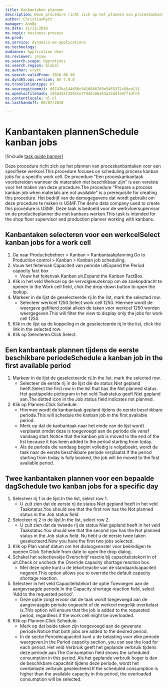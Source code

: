 ```yaml
--- 
title: Kanbantaken plannen
description: Deze procedure richt zich op het plannen van proceskanbantaken voor een specifieke werkcel.
author: ChristianRytt
manager: AnnBe
ms.date: 11/11/2016
ms.topic: business-process
ms.prod: 
ms.service: dynamics-ax-applications
ms.technology: 
audience: Application User
ms.reviewer: josaw
ms.search.scope: Operations
ms.search.region: Global
ms.author: crytt
ms.search.validFrom: 2016-06-30
ms.dyn365.ops.version: AX 7.0.0
ms.translationtype: HT
ms.sourcegitcommit: d9747ba144d56c9410846769e5465372c89ea111
ms.openlocfilehash: 144b455f2503ce7744dc06343a33ddfa9ff1dfc9
ms.contentlocale: nl-nl
ms.lasthandoff: 08/07/2018

---
```

# <a name="schedule-kanban-jobs"></a><span data-ttu-id="a5ed7-103">Kanbantaken plannen</span><span class="sxs-lookup"><span data-stu-id="a5ed7-103">Schedule kanban jobs</span></span>

[!include [task guide banner](../../includes/task-guide-banner.md)]

<span data-ttu-id="a5ed7-104">Deze procedure richt zich op het plannen van proceskanbantaken voor een specifieke werkcel.</span><span class="sxs-lookup"><span data-stu-id="a5ed7-104">This procedure focuses on scheduling process kanban jobs for a specific work cell.</span></span> <span data-ttu-id="a5ed7-105">De procedure "Een proceskanbantaak voorbereiden wanneer de materialen niet beschikbaar zijn" is een vereiste voor het maken van deze procedure.</span><span class="sxs-lookup"><span data-stu-id="a5ed7-105">The procedure "Prepare a process kanban job when materials are not available" is a prerequisite for creating this procedure.</span></span> <span data-ttu-id="a5ed7-106">Het bedrijf van de demogegevens dat wordt gebruikt om deze procedure te maken is USMF.</span><span class="sxs-lookup"><span data-stu-id="a5ed7-106">The demo data company used to create this procedure is USMF.</span></span> <span data-ttu-id="a5ed7-107">Deze taak is bedoeld voor de werkvloersupervisor en de productieplanner die met kanbans werken.</span><span class="sxs-lookup"><span data-stu-id="a5ed7-107">This task is intended for the shop floor supervisor and production planner working with kanbans.</span></span>


## <a name="select-kanban-jobs-for-a-work-cell"></a><span data-ttu-id="a5ed7-108">Kanbantaken selecteren voor een werkcel</span><span class="sxs-lookup"><span data-stu-id="a5ed7-108">Select kanban jobs for a work cell</span></span>
1. <span data-ttu-id="a5ed7-109">Ga naar Productiebeheer > Kanban > Kanbantaakplanning.</span><span class="sxs-lookup"><span data-stu-id="a5ed7-109">Go to Production control > Kanban > Kanban job scheduling.</span></span>
2. <span data-ttu-id="a5ed7-110">Vouw het feitenvak Capaciteit van periode uit</span><span class="sxs-lookup"><span data-stu-id="a5ed7-110">Expand the Period capacity fact box</span></span>
    * <span data-ttu-id="a5ed7-111">Vouw het feitenvak Kanban uit.</span><span class="sxs-lookup"><span data-stu-id="a5ed7-111">Expand the Kanban FactBox.</span></span>  
3. <span data-ttu-id="a5ed7-112">Klik in het veld Werkcel op de vervolgkeuzeknop om de zoekopdracht te openen.</span><span class="sxs-lookup"><span data-stu-id="a5ed7-112">In the Work cell field, click the drop-down button to open the lookup.</span></span>
4. <span data-ttu-id="a5ed7-113">Markeer in de lijst de geselecteerde rij.</span><span class="sxs-lookup"><span data-stu-id="a5ed7-113">In the list, mark the selected row.</span></span>
    * <span data-ttu-id="a5ed7-114">Selecteer werkcel 1250.</span><span class="sxs-lookup"><span data-stu-id="a5ed7-114">Select work cell 1250.</span></span> <span data-ttu-id="a5ed7-115">Hiermee wordt de weergave gefilterd zodat alleen de taken voor werkcel 1250 worden weergegeven.</span><span class="sxs-lookup"><span data-stu-id="a5ed7-115">This will filter the view to display only the jobs for work cell 1250.</span></span>  
5. <span data-ttu-id="a5ed7-116">Klik in de lijst op de koppeling in de geselecteerde rij.</span><span class="sxs-lookup"><span data-stu-id="a5ed7-116">In the list, click the link in the selected row.</span></span>
6. <span data-ttu-id="a5ed7-117">Klik op Selecteren.</span><span class="sxs-lookup"><span data-stu-id="a5ed7-117">Click Select.</span></span>

## <a name="schedule-a-kanban-job-in-the-first-available-period"></a><span data-ttu-id="a5ed7-118">Een kanbantaak plannen tijdens de eerste beschikbare periode</span><span class="sxs-lookup"><span data-stu-id="a5ed7-118">Schedule a kanban job in the first available period</span></span>
1. <span data-ttu-id="a5ed7-119">Markeer in de lijst de geselecteerde rij.</span><span class="sxs-lookup"><span data-stu-id="a5ed7-119">In the list, mark the selected row.</span></span>
    * <span data-ttu-id="a5ed7-120">Selecteer de eerste rij in de lijst die de status Niet gepland heeft.</span><span class="sxs-lookup"><span data-stu-id="a5ed7-120">Select the first row in the list that has the Not planned status.</span></span> <span data-ttu-id="a5ed7-121">Het gestippelde pictogram in het veld Taakstatus geeft Niet gepland aan.</span><span class="sxs-lookup"><span data-stu-id="a5ed7-121">The dotted icon in the Job status field indicates not planned.</span></span>  
2. <span data-ttu-id="a5ed7-122">Klik op Plannen.</span><span class="sxs-lookup"><span data-stu-id="a5ed7-122">Click Schedule.</span></span>
    * <span data-ttu-id="a5ed7-123">Hiermee wordt de kanbantaak gepland tijdens de eerste beschikbare periode.</span><span class="sxs-lookup"><span data-stu-id="a5ed7-123">This will schedule the kanban job in the first available period.</span></span>  
    * <span data-ttu-id="a5ed7-124">Merk op dat de kanbantaak naar het einde van de lijst wordt verplaatst omdat deze is toegevoegd aan de periode die vanaf vandaag start.</span><span class="sxs-lookup"><span data-stu-id="a5ed7-124">Notice that the kanban job is moved to the end of the list because it has been added to the period starting from today.</span></span>  
    * <span data-ttu-id="a5ed7-125">Als de periode die vandaag begint volledig is volgeboekt, wordt de taak naar de eerste beschikbare periode verplaatst.</span><span class="sxs-lookup"><span data-stu-id="a5ed7-125">If the period starting from today is fully booked, the job will be moved to the first available period.</span></span>  

## <a name="schedule-two-kanban-jobs-for-a-specific-day"></a><span data-ttu-id="a5ed7-126">Twee kanbantaken plannen voor een bepaalde dag</span><span class="sxs-lookup"><span data-stu-id="a5ed7-126">Schedule two kanban jobs for a specific day</span></span>
1. <span data-ttu-id="a5ed7-127">Selecteer rij 1 in de lijst.</span><span class="sxs-lookup"><span data-stu-id="a5ed7-127">In the list, select row 1.</span></span>
    * <span data-ttu-id="a5ed7-128">U zult zien dat de eerste rij de status Niet gepland heeft in het veld Taakstatus.</span><span class="sxs-lookup"><span data-stu-id="a5ed7-128">You should see that the first row has the Not planned status in the Job status field.</span></span>  
2. <span data-ttu-id="a5ed7-129">Selecteer rij 2 in de lijst.</span><span class="sxs-lookup"><span data-stu-id="a5ed7-129">In the list, select row 2.</span></span>
    * <span data-ttu-id="a5ed7-130">U zult zien dat de tweede rij de status Niet gepland heeft in het veld Taakstatus.</span><span class="sxs-lookup"><span data-stu-id="a5ed7-130">You should see that the second row has the Not planned status in the Job status field.</span></span> <span data-ttu-id="a5ed7-131">Nu hebt u de eerste twee taken geselecteerd.</span><span class="sxs-lookup"><span data-stu-id="a5ed7-131">Now you have the first two jobs selected.</span></span>  
3. <span data-ttu-id="a5ed7-132">Klik op Plan vanaf datum om het dialoogvenster voor beëindigen te openen.</span><span class="sxs-lookup"><span data-stu-id="a5ed7-132">Click Schedule from date to open the drop dialog.</span></span>
4. <span data-ttu-id="a5ed7-133">Schakel het selectievakje Overschrijf reactie bij capaciteitstekort in of uit.</span><span class="sxs-lookup"><span data-stu-id="a5ed7-133">Check or uncheck the Override capacity shortage reaction box.</span></span>
    * <span data-ttu-id="a5ed7-134">Met deze optie kunt u de tekortreactie van de standaardcapaciteit negeren.</span><span class="sxs-lookup"><span data-stu-id="a5ed7-134">This option allows you to override the default capacity shortage reaction.</span></span>  
5. <span data-ttu-id="a5ed7-135">Selecteer in het veld Capaciteitstekort de optie Toevoegen aan de aangevraagde periode.</span><span class="sxs-lookup"><span data-stu-id="a5ed7-135">In the Capacity shortage reaction field, select 'Add to the requested period'.</span></span>
    * <span data-ttu-id="a5ed7-136">Deze optie zorgt ervoor dat de taak wordt toegevoegd aan de aangevraagde periode ongeacht of de werkcel mogelijk overbelast is.</span><span class="sxs-lookup"><span data-stu-id="a5ed7-136">This option will ensure that the job is added to the requested period, regardless if the work cell might be overloaded.</span></span>  
6. <span data-ttu-id="a5ed7-137">Klik op Plannen.</span><span class="sxs-lookup"><span data-stu-id="a5ed7-137">Click Schedule.</span></span>
    * <span data-ttu-id="a5ed7-138">Merk op dat beide taken zijn toegevoegd aan de gewenste periode.</span><span class="sxs-lookup"><span data-stu-id="a5ed7-138">Notice that both jobs are added to the desired period.</span></span>  
    * <span data-ttu-id="a5ed7-139">In de sectie Periodecapaciteit kunt u de belasting voor elke periode weergeven.</span><span class="sxs-lookup"><span data-stu-id="a5ed7-139">In the Period capacity section, you can see the load for each period.</span></span> <span data-ttu-id="a5ed7-140">Het veld Verbruik geeft het geplande verbruik tijdens deze periode aan.</span><span class="sxs-lookup"><span data-stu-id="a5ed7-140">The Consumption field shows the scheduled consumption in this period.</span></span> <span data-ttu-id="a5ed7-141">Als het geplande verbruik hoger is dan de beschikbare capaciteit tijdens deze periode, wordt het overbelaste verbruik geselecteerd.</span><span class="sxs-lookup"><span data-stu-id="a5ed7-141">If the scheduled consumption is higher than the available capacity in this period, the overloaded consumption will be selected.</span></span>  


